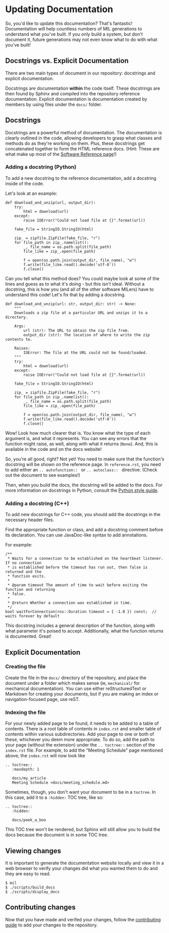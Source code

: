 # Updating Documentation
So, you'd like to update this documentation? That's fantastic! Documentation will help
countless numbers of MIL generations to understand what you've built. If you only build
a system, but don't document it, future generations may not even know what to do with
what you've built!

## Docstrings vs. Explicit Documentation
There are two main types of document in our repository: docstrings and explicit
documentation.

Docstrings are documentation **within** the code itself. These docstrings are then
found by Sphinx and compiled into the repository reference documentation. Explicit
documentation is documentation created by members by using files under the `docs/`
folder.

## Docstrings
Docstrings are a powerful method of documentation. The documentation is clearly outlined
in the code, allowing developers to grasp what classes and methods do as they're working
on them. Plus, these docstrings get concatenated together to form the HTML reference
docs. (Hint: These are what make up most of the [Software Reference page](/docs/reference/index.rst)!)

### Adding a docstring (Python)
To add a new docstring to the reference documentation, add a docstring inside of the code.

Let's look at an example:

    def download_and_unzip(url, output_dir):
        try:
            html = download(url)
        except:
            raise IOError("Could not load file at {}".format(url))

        fake_file = StringIO.StringIO(html)

        zip_ = zipfile.ZipFile(fake_file, "r")
        for file_path in zip_.namelist():
            _, file_name = os.path.split(file_path)
            file_like = zip_.open(file_path)

            f = open(os.path.join(output_dir, file_name), "w")
            f.write(file_like.read().decode('utf-8'))
            f.close()

Can you tell what this method does? You could maybe look at some of the lines and
guess as to what it's doing - but this isn't ideal. Without a docstring, this is
how you (and all of the other software MILers) have to understand this code! Let's
fix that by adding a docstring.

    def download_and_unzip(url: str, output_dir: str) -> None:
        """
        Downloads a zip file at a particular URL and unzips it to a directory.

        Args:
            url (str): The URL to obtain the zip file from.
            output_dir (str): The location of where to write the zip contents to.

        Raises:
            IOError: The file at the URL could not be found/loaded.
        """
        try:
            html = download(url)
        except:
            raise IOError("Could not load file at {}".format(url))

        fake_file = StringIO.StringIO(html)

        zip_ = zipfile.ZipFile(fake_file, "r")
        for file_path in zip_.namelist():
            _, file_name = os.path.split(file_path)
            file_like = zip_.open(file_path)

            f = open(os.path.join(output_dir, file_name), "w")
            f.write(file_like.read().decode('utf-8'))
            f.close()

Wow! Look how much clearer that is. You know what the type of each argument is, and
what it represents. You can see any errors that the function might raise, as well, along
with what it returns (`None`). And, this is available in the code and on the docs website!

So, you're all good, right? Not yet! You need to make sure that the function's
docstring will be shown on the reference page. In `reference.rst`, you need to
add either an `.. autofunction:: ` or `.. autoclass:: ` directive. (Check out
the document to see examples!)

Then, when you build the docs, the docstring will be added to the docs. For more information
on docstrings in Python, consult the [Python style guide](/docs/software/python_style).

### Adding a docstring (C++)
To add new docstrings for C++ code, you should add the docstrings in the necessary
header files.

Find the appropriate function or class, and add a docstring comment before its
declaration. You can use JavaDoc-like syntax to add annotations.

For example:

    /**
     * Waits for a connection to be established on the heartbeat listener. If no connection
     * is established before the timeout has run out, then false is returned and the
     * function exits.
     *
     * @param timeout The amount of time to wait before exiting the function and returning
     * false.
     *
     * @return Whether a connection was established in time.
     */
    bool waitForConnection(ros::Duration timeout = { -1.0 }) const;  // waits forever by default

This docstring includes a general description of the function, along with what parameter
it's poised to accept. Additionally, what the function returns is documented. Great!

## Explicit Documentation

### Creating the file
Create the file in the `docs/` directory of the repository, and place the document
under a folder which makes sense (ie, `mechanical/` for mechanical documentation).
You can use either reStructuredText or Markdown for creating your documents, but if
you are making an index or navigation-focused page, use reST.

### Indexing the file
For your newly added page to be found, it needs to be added to a table of contents. There is a root table of contents in `index.rst` and smaller table of contents within various subdirectories. Add your page to one or both of these, whichever you deem more appropriate. To do so, add the path to your page (without the extension) under the
`.. toctree::` section of the `index.rst` file. For example, to add the "Meeting Schedule" page mentioned above, the `index.rst` will now look like
```
.. toctree::
   :maxdepth: 1

   docs/my_article
   Meeting Schedule <docs/meeting_schedule.md>
```

Sometimes, though, you don't want your document to be in a `toctree`. In this case,
add it to a `:hidden:` TOC tree, like so:
```
.. toctree::
   :hidden:

   docs/peek_a_boo
```

This TOC tree won't be rendered, but Sphinx will still allow you to build the docs
because the document is in some TOC tree.

## Viewing changes
It is important to generate the documentation website locally and view it in a web browser to verify your changes did what you wanted them to do and they are easy to read.

    $ mil
    $ ./scripts/build_docs
    $ ./scripts/display_docs

## Contributing changes
Now that you have made and verifed your changes, follow the [contributing guide](contributing) to add your changes to the repository.
